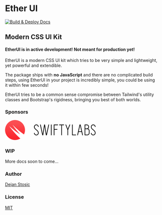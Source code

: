 # Ether UI

[![Build & Deploy Docs](https://github.com/ether-ui/ether-ui/actions/workflows/docs-deploy.yml/badge.svg)](https://github.com/ether-ui/ether-ui/actions/workflows/docs-deploy.yml)

## Modern CSS UI Kit

#### EtherUI is in active development! Not meant for production yet!

EtherUI is a modern CSS UI kit which tries to be very simple and lightweight,
yet powerful and extendible. 

The package ships with **no JavaScript** and there are no complicated build steps, 
using EtherUI in your project is incredibly simple,
you could be using it within few seconds!

EtherUI tries to be a common sense compromise between Tailwind's utility classes and Bootstrap's rigidness, bringing you best of both worlds.

### Sponsors

[![Swifty Labs](./misc/swiftylabs.png )](https://swiftylabs.io/)

### WIP

More docs soon to come...

### Author

[Dejan Stosic](https://github.com/dejan7)

### License

[MIT](./LICENSE)
